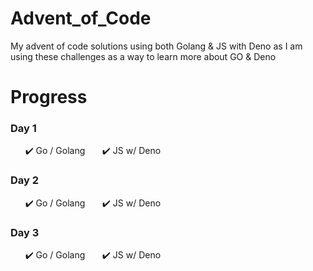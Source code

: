 # Advent_of_Code
My advent of code solutions using both Golang & JS with Deno as I am using these challenges as a way to learn more about GO & Deno

# __Progress__
### Day 1
&nbsp;&nbsp;&nbsp;&nbsp;&nbsp;&nbsp;✔️ Go / Golang
&nbsp;&nbsp;&nbsp;&nbsp;&nbsp;&nbsp;✔️ JS w/ Deno

### Day 2
&nbsp;&nbsp;&nbsp;&nbsp;&nbsp;&nbsp;✔️ Go / Golang
&nbsp;&nbsp;&nbsp;&nbsp;&nbsp;&nbsp;✔️ JS w/ Deno

### Day 3
&nbsp;&nbsp;&nbsp;&nbsp;&nbsp;&nbsp;✔️ Go / Golang
&nbsp;&nbsp;&nbsp;&nbsp;&nbsp;&nbsp;✔️ JS w/ Deno
